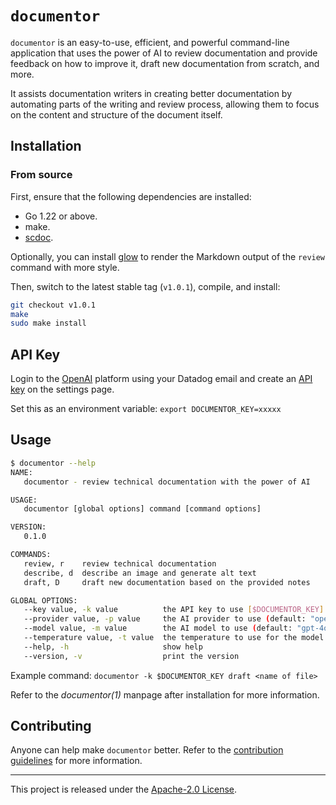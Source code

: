 # `documentor`

`documentor` is an easy-to-use, efficient, and powerful command-line
application that uses the power of AI to review documentation and
provide feedback on how to improve it, draft new documentation from
scratch, and more.

It assists documentation writers in creating better documentation by
automating parts of the writing and review process, allowing them to
focus on the content and structure of the document itself.

## Installation

### From source

First, ensure that the following dependencies are installed:

- Go 1.22 or above.
- make.
- [scdoc](https://git.sr.ht/~sircmpwn/scdoc).

Optionally, you can install
[glow](https://github.com/charmbracelet/glow) to render the Markdown
output of the `review` command with more style.

Then, switch to the latest stable tag (`v1.0.1`), compile, and install:

```bash
git checkout v1.0.1
make
sudo make install
```

## API Key
Login to the [OpenAI](https://datadoghq.atlassian.net/wiki/spaces/LGG/pages/2936342520/How+to+get+access+to+the+OpenAI+API) platform using your Datadog email and create an [API key](https://platform.openai.com/settings) on the settings page.

Set this as an environment variable: `export DOCUMENTOR_KEY=xxxxx`

## Usage

```bash
$ documentor --help
NAME:
   documentor - review technical documentation with the power of AI

USAGE:
   documentor [global options] command [command options]

VERSION:
   0.1.0

COMMANDS:
   review, r    review technical documentation
   describe, d  describe an image and generate alt text
   draft, D     draft new documentation based on the provided notes

GLOBAL OPTIONS:
   --key value, -k value          the API key to use [$DOCUMENTOR_KEY]
   --provider value, -p value     the AI provider to use (default: "openai") [$DOCUMENTOR_PROVIDER]
   --model value, -m value        the AI model to use (default: "gpt-4o") [$DOCUMENTOR_MODEL]
   --temperature value, -t value  the temperature to use for the model (default: 0.8) [$DOCUMENTOR_TEMPERATURE]
   --help, -h                     show help
   --version, -v                  print the version
```

Example command:
`documentor -k $DOCUMENTOR_KEY draft <name of file>`

Refer to the _documentor(1)_ manpage after installation for more
information.

## Contributing

Anyone can help make `documentor` better. Refer to the [contribution
guidelines](CONTRIBUTING.md) for more information.

---

This project is released under the [Apache-2.0 License](LICENSE.md).

